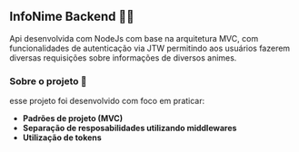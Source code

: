 ## InfoNime Backend 👨‍💻
Api desenvolvida com NodeJs com base na arquitetura MVC, com funcionalidades de autenticação via JTW permitindo aos usuários fazerem diversas requisições sobre informações de diversos animes.

### Sobre o projeto 🧠
esse projeto foi desenvolvido com foco em praticar:
- **Padrões de projeto (MVC)**
- **Separação de resposabilidades utilizando middlewares**
- **Utilização de tokens** 
